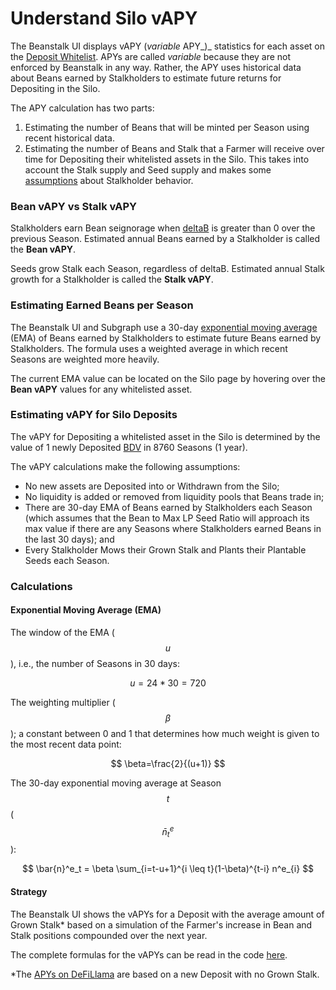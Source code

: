 # Understand Silo vAPY

The Beanstalk UI displays vAPY (_variable_ APY_)_ statistics for each asset on the [Deposit Whitelist](../../farm/silo/#deposit-whitelist). APYs are called _variable_ because they are not enforced by Beanstalk in any way. Rather, the APY uses historical data about Beans earned by Stalkholders to estimate future returns for Depositing in the Silo.

The APY calculation has two parts:

1. Estimating the number of Beans that will be minted per Season using recent historical data.
2. Estimating the number of Beans and Stalk that a Farmer will receive over time for Depositing their whitelisted assets in the Silo. This takes into account the Stalk supply and Seed supply and makes some [assumptions](understand-silo-vapy.md#estimating-vapy-for-silo-deposits) about Stalkholder behavior.

### Bean vAPY vs Stalk vAPY

Stalkholders earn Bean seignorage when [deltaB](../../protocol/glossary.md#deltab) is greater than 0 over the previous Season. Estimated annual Beans earned by a Stalkholder is called the **Bean vAPY**.

Seeds grow Stalk each Season, regardless of deltaB. Estimated annual Stalk growth for a Stalkholder is called the **Stalk vAPY**.

### Estimating Earned Beans per Season

The Beanstalk UI and Subgraph use a 30-day [exponential moving average](https://en.wikipedia.org/wiki/Moving\_average#Exponential\_moving\_average) (EMA) of Beans earned by Stalkholders to estimate future Beans earned by Stalkholders. The formula uses a weighted average in which recent Seasons are weighted more heavily.

The current EMA value can be located on the Silo page by hovering over the **Bean vAPY** values for any whitelisted asset.

### Estimating vAPY for Silo Deposits

The vAPY for Depositing a whitelisted asset in the Silo is determined by the value of 1 newly Deposited [BDV](../../protocol/glossary.md#bean-denominated-value) in 8760 Seasons (1 year).

The vAPY calculations make the following assumptions:

* No new assets are Deposited into or Withdrawn from the Silo;
* No liquidity is added or removed from liquidity pools that Beans trade in;
* There are 30-day EMA of Beans earned by Stalkholders each Season (which assumes that the Bean to Max LP Seed Ratio will approach its max value if there are any Seasons where Stalkholders earned Beans in the last 30 days); and
* Every Stalkholder Mows their Grown Stalk and Plants their Plantable Seeds each Season.&#x20;

### Calculations

#### Exponential Moving Average (EMA)

The window of the EMA ($$u$$), i.e., the number of Seasons in 30 days:

$$
u = 24 * 30 = 720
$$

The weighting multiplier ($$\beta$$);  a constant between 0 and 1 that determines how much weight is given to the most recent data point:

$$
\beta=\frac{2}{(u+1)}
$$

The 30-day exponential moving average at Season $$t$$ ($$\bar{n}^e_t$$):

$$
\bar{n}^e_t = \beta \sum_{i=t-u+1}^{i \leq t}(1-\beta)^{t-i} n^e_{i}
$$

#### Strategy

The Beanstalk UI shows the vAPYs for a Deposit with the average amount of Grown Stalk\* based on a simulation of the Farmer's increase in Bean and Stalk positions compounded over the next year.

The complete formulas for the vAPYs can be read in the code [here](https://github.com/BeanstalkFarms/Beanstalk-API/blob/main/src/utils/apy/gauge.js).

\*The [APYs on DeFiLlama](https://defillama.com/yields?token=BEAN) are based on a new Deposit with no Grown Stalk.
